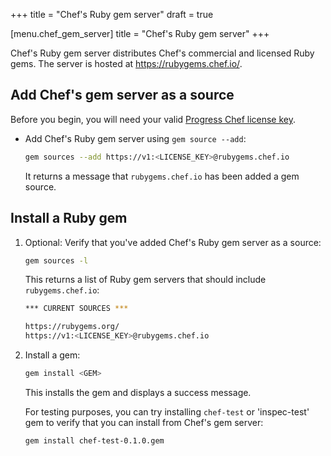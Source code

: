 +++
title = "Chef's Ruby gem server"
draft = true

[menu.chef_gem_server]
title = "Chef's Ruby gem server"
+++

Chef's Ruby gem server distributes Chef's commercial and licensed Ruby gems. The server is hosted at <https://rubygems.chef.io/>.

## Add Chef's gem server as a source

Before you begin, you will need your valid [Progress Chef license key](https://docs.chef.io/licensing/license_key/).

- Add Chef's Ruby gem server using `gem source --add`:

  ```sh
  gem sources --add https://v1:<LICENSE_KEY>@rubygems.chef.io
  ```

  It returns a message that `rubygems.chef.io` has been added a gem source.

## Install a Ruby gem

1. Optional: Verify that you've added Chef's Ruby gem server as a source:

    ```sh
    gem sources -l
    ```

    This returns a list of Ruby gem servers that should include `rubygems.chef.io`:

    ```sh
    *** CURRENT SOURCES ***

    https://rubygems.org/
    https://v1:<LICENSE_KEY>@rubygems.chef.io
    ```

1. Install a gem:

    ```sh
    gem install <GEM>
    ```

    This installs the gem and displays a success message.

    For testing purposes, you can try installing `chef-test` or 'inspec-test' gem to verify that you can install from Chef's gem server:

    ```sh
    gem install chef-test-0.1.0.gem
    ```
